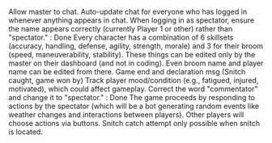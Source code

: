 Allow master to chat.
Auto-update chat for everyone who has logged in whenever anything appears in chat.
When logging in as spectator, ensure the name appears correctly (currently Player 1 or other) rather than "spectator." : Done
Every character has a combination of 6 skillsets (accuracy, handling, defense, agility, strength, morale) and 3 for their broom (speed, maneuverability, stability).
These things can be edited only by the master on their dashboard (and not in coding). Even broom name and player name can be edited from there.
Game end and declaration msg (Snitch caught, game won by)
Track player mood/condition (e.g., fatigued, injured, motivated), which could affect gameplay.
Correct the word "commentator" and change it to "spectator." : Done
The game proceeds by responding to actions by the spectator (which will be a bot generating random events like weather changes and interactions between players). Other players will choose actions via buttons.
Snitch catch attempt only possible when snitch is located.
